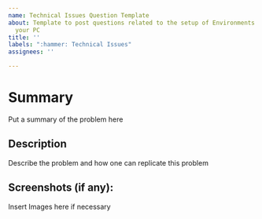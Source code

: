 ```yaml
---
name: Technical Issues Question Template
about: Template to post questions related to the setup of Environments or Java on
  your PC
title: ''
labels: ":hammer: Technical Issues"
assignees: ''

---
```


# Summary
Put a summary of the problem here

## Description 
Describe the problem and how one can replicate this problem 

## Screenshots (if any): 
Insert Images here if necessary
